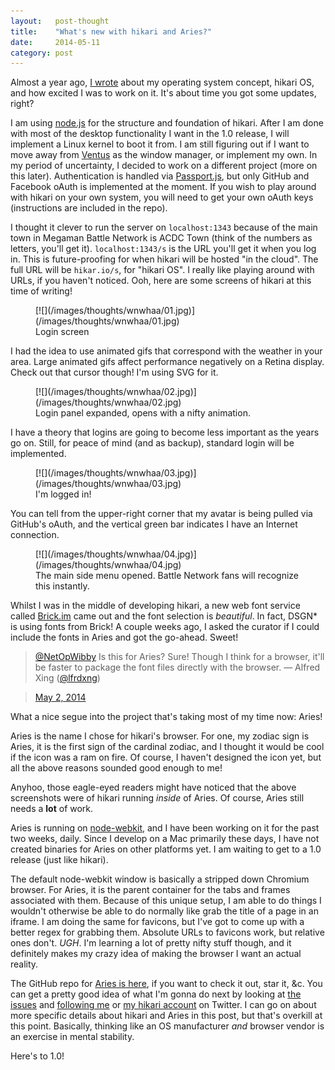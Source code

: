 ```yaml
---
layout:   post-thought
title:    "What's new with hikari and Aries?"
date:     2014-05-11
category: post
---
```


Almost a year ago, [I wrote](/thoughts/the-future-of-the-operating-system) about my operating system concept, hikari OS, and how excited I was to work on it. It's about time you got some updates, right?

<div class="divider">
  <span class="divider__shape-01"></span>
  <span class="divider__shape-02"></span>
  <span class="divider__shape-03"></span>
  <span class="divider__shape-04"></span>
</div>

I am using [node.js](http://nodejs.org) for the structure and foundation of hikari. After I am done with most of the desktop functionality I want in the 1.0 release, I will implement a Linux kernel to boot it from. I am still figuring out if I want to move away from [Ventus](https://github.com/rlamana/Ventus) as the window manager, or implement my own. In my period of uncertainty, I decided to work on a different project (more on this later). Authentication is handled via [Passport.js](http://passportjs.org), but only GitHub and Facebook oAuth is implemented at the moment. If you wish to play around with hikari on your own system, you will need to get your own oAuth keys (instructions are included in the repo).

I thought it clever to run the server on `localhost:1343` because of the main town in Megaman Battle Network is ACDC Town (think of the numbers as letters, you'll get it). `localhost:1343/s` is the URL you'll get it when you log in. This is future-proofing for when hikari will be hosted "in the cloud". The full URL will be `hikar.io/s`, for "hikari OS". I really like playing around with URLs, if you haven't noticed. Ooh, here are some screens of hikari at this time of writing!

<figure>
  [![](/images/thoughts/wnwhaa/01.jpg)](/images/thoughts/wnwhaa/01.jpg)
  <figcaption>Login screen</figcaption>
</figure>

I had the idea to use animated gifs that correspond with the weather in your area. Large animated gifs affect performance negatively on a Retina display. Check out that cursor though! I'm using SVG for it.

<figure>
  [![](/images/thoughts/wnwhaa/02.jpg)](/images/thoughts/wnwhaa/02.jpg)
  <figcaption>Login panel expanded, opens with a nifty animation.</figcaption>
</figure>

I have a theory that logins are going to become less important as the years go on. Still, for peace of mind (and as backup), standard login will be implemented.

<figure>
  [![](/images/thoughts/wnwhaa/03.jpg)](/images/thoughts/wnwhaa/03.jpg)
  <figcaption>I'm logged in!</figcaption>
</figure>

You can tell from the upper-right corner that my avatar is being pulled via GitHub's oAuth, and the vertical green bar indicates I have an Internet connection.

<figure>
  [![](/images/thoughts/wnwhaa/04.jpg)](/images/thoughts/wnwhaa/04.jpg)
  <figcaption>The main side menu opened. Battle Network fans will recognize this instantly.</figcaption>
</figure>

<div class="divider">
  <span class="divider__shape-01"></span>
  <span class="divider__shape-02"></span>
  <span class="divider__shape-03"></span>
  <span class="divider__shape-04"></span>
</div>

Whilst I was in the middle of developing hikari, a new web font service called [Brick.im](http://brick.im) came out and the font selection is *beautiful*. In fact, DSGN* is using fonts from Brick! A couple weeks ago, I asked the curator if I could include the fonts in Aries and got the go-ahead. Sweet!

> [@NetOpWibby](https://twitter.com/NetOpWibby) Is this for Aries? Sure! Though I think for a browser, it'll be faster to package the font files directly with the browser. &mdash; Alfred Xing ([@lfrdxng](https://twitter.com/lfrdxng))

> [May 2, 2014](https://twitter.com/lfrdxng/statuses/462260062400950272)

What a nice segue into the project that's taking most of my time now: Aries!

Aries is the name I chose for hikari's browser. For one, my zodiac sign is Aries, it is the first sign of the cardinal zodiac, and I thought it would be cool if the icon was a ram on fire. Of course, I haven't designed the icon yet, but all the above reasons sounded good enough to me!

Anyhoo, those eagle-eyed readers might have noticed that the above screenshots were of hikari running *inside* of Aries. Of course, Aries still needs a **lot** of work.

Aries is running on [node-webkit](https://github.com/rogerwang/node-webkit), and I have been working on it for the past two weeks, daily. Since I develop on a Mac primarily these days, I have not created binaries for Aries on other platforms yet. I am waiting to get to a 1.0 release (just like hikari).

The default node-webkit window is basically a stripped down Chromium browser. For Aries, it is the parent container for the tabs and frames associated with them. Because of this unique setup, I am able to do things I wouldn't otherwise be able to do normally like grab the title of a page in an iframe. I am doing the same for favicons, but I've got to come up with a better regex for grabbing them. Absolute URLs to favicons work, but relative ones don't. *UGH*. I'm learning a lot of pretty nifty stuff though, and it definitely makes my crazy idea of making the browser I want an actual reality.

The GitHub repo for [Aries is here](https://github.com/IdeasNeverCease/Aries), if you want to check it out, star it, &c. You can get a pretty good idea of what I'm gonna do next by looking at [the issues](https://github.com/IdeasNeverCease/Aries/issues) and [following me](https://twitter.com/intent/user?screen_name=netopwibby) or [my hikari account](https://twitter.com/intent/user?screen_name=tadashihikari) on Twitter. I can go on about more specific details about hikari and Aries in this post, but that's overkill at this point. Basically, thinking like an OS manufacturer *and* browser vendor is an exercise in mental stability.

Here's to 1.0!